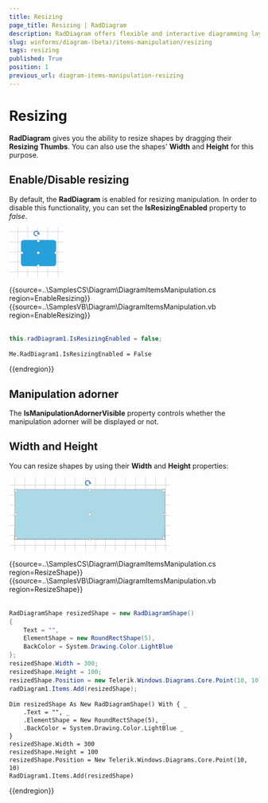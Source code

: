 ```yaml
---
title: Resizing
page_title: Resizing | RadDiagram
description: RadDiagram offers flexible and interactive diagramming layouts for your rich data-visualization applications.
slug: winforms/diagram-(beta)/items-manipulation/resizing
tags: resizing
published: True
position: 1
previous_url: diagram-items-manipulation-resizing
---
```


# Resizing

__RadDiagram__ gives you the ability to resize shapes by dragging their __Resizing Thumbs__. You can also use the shapes' __Width__ and __Height__ for this purpose.

## Enable/Disable resizing

By default, the __RadDiagram__ is enabled for resizing manipulation. In order to disable this functionality, you can set the __IsResizingEnabled__ property to *false*.

![diagram-items-manipulation-resizing 001](images/diagram-items-manipulation-resizing001.png) 

{{source=..\SamplesCS\Diagram\DiagramItemsManipulation.cs region=EnableResizing}} 
{{source=..\SamplesVB\Diagram\DiagramItemsManipulation.vb region=EnableResizing}} 

````C#
            
this.radDiagram1.IsResizingEnabled = false;

````
````VB.NET
Me.RadDiagram1.IsResizingEnabled = False

````

{{endregion}} 
 

## Manipulation adorner

The __IsManipulationAdornerVisible__ property controls whether the manipulation adorner will be displayed or not.

## Width and Height

You can resize shapes by using their __Width__ and __Height__ properties:

![diagram-items-manipulation-resizing 002](images/diagram-items-manipulation-resizing002.png) 


{{source=..\SamplesCS\Diagram\DiagramItemsManipulation.cs region=ResizeShape}} 
{{source=..\SamplesVB\Diagram\DiagramItemsManipulation.vb region=ResizeShape}} 

````C#
            
RadDiagramShape resizedShape = new RadDiagramShape()
{
    Text = "",
    ElementShape = new RoundRectShape(5),
    BackColor = System.Drawing.Color.LightBlue
};
resizedShape.Width = 300;
resizedShape.Height = 100;
resizedShape.Position = new Telerik.Windows.Diagrams.Core.Point(10, 10);
radDiagram1.Items.Add(resizedShape);

````
````VB.NET
Dim resizedShape As New RadDiagramShape() With { _
    .Text = "", _
    .ElementShape = New RoundRectShape(5), _
    .BackColor = System.Drawing.Color.LightBlue _
}
resizedShape.Width = 300
resizedShape.Height = 100
resizedShape.Position = New Telerik.Windows.Diagrams.Core.Point(10, 10)
RadDiagram1.Items.Add(resizedShape)

````

{{endregion}} 



